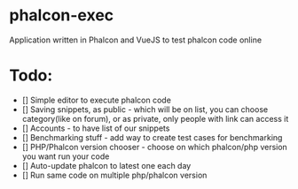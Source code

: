 # phalcon-exec
Application written in Phalcon and VueJS to test phalcon code online

# Todo:

- [] Simple editor to execute phalcon code
- [] Saving snippets, as public - which will be on list, you can choose category(like on forum), or as private, only people with link can access it
- [] Accounts - to have list of our snippets
- [] Benchmarking stuff - add way to create test cases for benchmarking
- [] PHP/Phalcon version chooser - choose on which phalcon/php version you want run your code
- [] Auto-update phalcon to latest one each day
- [] Run same code on multiple php/phalcon version
